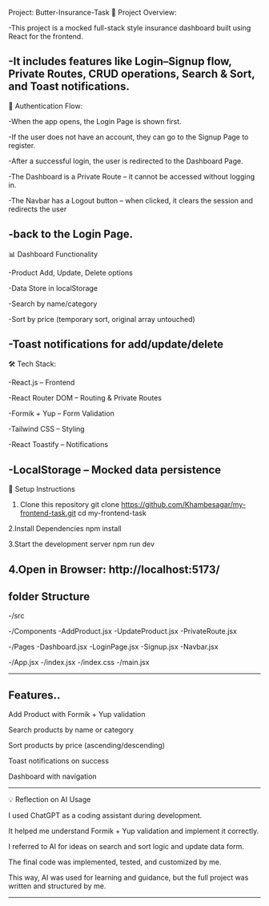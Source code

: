  Project: Butter-Insurance-Task
📌 Project Overview:

-This project is a mocked full-stack style insurance dashboard built using React for the frontend.

-It includes features like Login–Signup flow, Private Routes, CRUD operations, Search & Sort, and Toast notifications.
--------------------------------------
🔑 Authentication Flow:

-When the app opens, the Login Page is shown first.

-If the user does not have an account, they can go to the Signup Page to register.

-After a successful login, the user is redirected to the Dashboard Page.

-The Dashboard is a Private Route – it cannot be accessed without logging in.

-The Navbar has a Logout button – when clicked, it clears the session and redirects the user

-back to the Login Page.
------------------------------------------------
📊 Dashboard Functionality

-Product Add, Update, Delete options

-Data Store in localStorage

-Search by name/category

-Sort by price (temporary sort, original array untouched)

-Toast notifications for add/update/delete
----------------------------------
🛠️ Tech Stack:

-React.js – Frontend

-React Router DOM – Routing & Private Routes

-Formik + Yup – Form Validation

-Tailwind CSS – Styling

-React Toastify – Notifications

-LocalStorage – Mocked data persistence
-----------------------------------------------
 🚀 Setup Instructions

1. Clone this repository
   git clone https://github.com/Khambesagar/my-frontend-task.git
   cd my-frontend-task

2.Install Dependencies
   npm install

3.Start the development server
  npm run dev

4.Open in Browser:
  http://localhost:5173/
-------------------------------------

## folder Structure 
-/src

  -/Components
    -AddProduct.jsx
    -UpdateProduct.jsx
    -PrivateRoute.jsx

  -/Pages
    -Dashboard.jsx
    -LoginPage.jsx
    -Signup.jsx
    -Navbar.jsx

  -/App.jsx
  -/index.jsx
  -/index.css
  -/main.jsx

------------------------------------
## Features..

Add Product with Formik + Yup validation

Search products by name or category

Sort products by price (ascending/descending)

Toast notifications on success

Dashboard with navigation

-----------------------------------------
💡 Reflection on AI Usage

I used ChatGPT as a coding assistant during development.

It helped me understand Formik + Yup validation and implement it correctly.

I referred to AI for ideas on search and sort logic and update data form.

The final code was implemented, tested, and customized by me.

This way, AI was used for learning and guidance, but the full project was written and structured by me.

-----------------------------------
